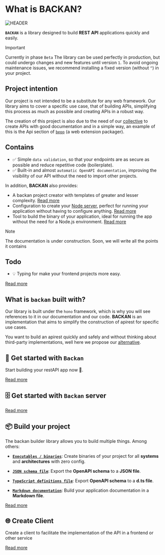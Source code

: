 # What is BACKAN?

![HEADER](/banner.png)

**`BACKAN`** is a library designed to build **REST API** applications quickly and easily.

> [!IMPORTANT]
> Currently in phase `Beta`
> The library can be used perfectly in production, but could undergo changes and new features until version `1`.
> To avoid ongoing maintenance issues, we recommend installing a fixed version (without `^`) in your project.

## Project intention

Our project is not intended to be a substitute for any web framework. Our library aims to cover a specific use case, that of building APIs, simplifying this process as much as possible and creating APIs in a robust way.

The creation of this project is also due to the need of our [collective](htpps://pigeonposse.com) to create APIs with good documentation and in a simple way, an example of this is the Api section of [`bepp`](https://github.com/pigeonposse/bepp/tree/main/packages/api) (a web extension packager).

## Contains

- ✅ Simple `data validation`, so that your endpoints are as secure as possible and reduce repetitive code (boilerplate).
- ✅ Built-in and almost `automatic OpenAPI documentation`, improving the visibility of our API without the need to import other projects.

In addition, **BACKAN** also provides:

- A backan project creator with templates of greater and lesser complexity. [Read more](./core/index.md#setup)
- Configuration to create your [Node server](./server/index.md), perfect for running your application without having to configure anything. [Read more](./server/index.md)
- Tool to build the binary of your application, ideal for running the app without the need for a Node.js environment. [Read more](./builder/index.md)

> [!note]
> The documentation is under construction. Soon, we will write all the points it contains

## Todo

- 💡 Typing for make your frontend projects more easy.

[Read more](../todo/v1.md)

## What is `backan` built with?

Our library is built under the `hono` framework, which is why you will see references to it in our documentation and our code. **BACKAN** is an implementation that aims to simplify the construction of apirest for specific use cases.

You want to build an apirest quickly and safely and without thinking about third-party implementations, well here we propose our [alternative](./core/index.md).

## 🏁 Get started with `Backan`

Start building your restAPI app now 🌈.

[Read more](./core/index.md)

## 🗄️ Get started with `Backan` server

[Read more](./server/index.md)

## 📦 Build your project

The backan builder library allows you to build multiple things. Among others:

- [**`Executables / binaries`**](./builder/index.md#build-binaries): Create binaries of your project for all **systems** and **architectures** with zero config.

- [**`JSON schema file`**](./builder/index.md#build-json-types-schema): Export the **OpenAPI schema** to a **JSON file**.
- [**`TypeScript definitions file`**](./builder/index.md#build-json-types-schema): Export **OpenAPI schema** to a **d.ts file**.
- [**`Markdown documentation`**](./builder/index.md#build-markdown-documentation): Build your application documentation in a **Markdown file**.

[Read more](./builder/index.md)

## 🌐 Create Client

Create a client to facilitate the implementation of the API in a frontend or other service

[Read more](./client/index.md)

